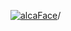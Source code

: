 [![alcaFace](https://camo.githubusercontent.com/2ee094c4af74cb0ec2e19388fccfb809837623e3/68747470733a2f2f7374617469632d63646e2e6a74766e772e6e65742f656d6f7469636f6e732f76312f3332383632362f312e30)](https://twitch.tv/Alca)/

<!--
# My "Popular" CodePens

<table>
	<tr>
		<th></th>
		<th>Title</th>
		<th>Last updated</th>
	</tr>
	<tr>
		<td><a href="https://codepen.io/Alca/pen/XWBVWLj" rel="nofollow"><img src="https://codepen.io/alca/pen/XWBVWLj/image/default.png" width="100" height="56.25"></a></td>
		<td><a href="https://codepen.io/Alca/pen/XWBVWLj" rel="nofollow">Sparkly Stars</a></td>
		<td>Jan 20, 2023</td>
	</tr>
	<tr>
		<td><a href="https://codepen.io/Alca/pen/KKBZKjP" rel="nofollow"><img src="https://codepen.io/alca/pen/KKBZKjP/image/default.png" width="100" height="56.25"></a></td>
		<td><a href="https://codepen.io/Alca/pen/KKBZKjP" rel="nofollow">A Pen by Jacob Foster</a></td>
		<td>Jan 21, 2023</td>
	</tr>
	<tr>
		<td><a href="https://codepen.io/Alca/pen/PoBJVgE" rel="nofollow"><img src="https://codepen.io/alca/pen/PoBJVgE/image/default.png" width="100" height="56.25"></a></td>
		<td><a href="https://codepen.io/Alca/pen/PoBJVgE" rel="nofollow">A Pen by Jacob Foster</a></td>
		<td>Jan 18, 2023</td>
	</tr>
	<tr>
		<td><a href="https://codepen.io/Alca/pen/gOjRJxv" rel="nofollow"><img src="https://codepen.io/alca/pen/gOjRJxv/image/default.png" width="100" height="56.25"></a></td>
		<td><a href="https://codepen.io/Alca/pen/gOjRJxv" rel="nofollow">A Pen by Jacob Foster</a></td>
		<td>Jan 15, 2023</td>
	</tr>
	<tr>
		<td><a href="https://codepen.io/Alca/pen/gOjRyvL" rel="nofollow"><img src="https://codepen.io/alca/pen/gOjRyvL/image/default.png" width="100" height="56.25"></a></td>
		<td><a href="https://codepen.io/Alca/pen/gOjRyvL" rel="nofollow">Did you know canvas had...</a></td>
		<td>Jan 14, 2023</td>
	</tr>
	<tr>
		<td><a href="https://codepen.io/Alca/pen/RwBgqWe" rel="nofollow"><img src="https://codepen.io/alca/pen/RwBgqWe/image/default.png" width="100" height="56.25"></a></td>
		<td><a href="https://codepen.io/Alca/pen/RwBgqWe" rel="nofollow">A Pen by Jacob Foster</a></td>
		<td>Jan 14, 2023</td>
	</tr>
	<tr>
		<td><a href="https://codepen.io/Alca/pen/mdjwOjK" rel="nofollow"><img src="https://codepen.io/alca/pen/mdjwOjK/image/default.png" width="100" height="56.25"></a></td>
		<td><a href="https://codepen.io/Alca/pen/mdjwOjK" rel="nofollow">A Pen by Jacob Foster</a></td>
		<td>Jan 13, 2023</td>
	</tr>
	<tr>
		<td><a href="https://codepen.io/Alca/pen/QWBgKPV" rel="nofollow"><img src="https://codepen.io/alca/pen/QWBgKPV/image/default.png" width="100" height="56.25"></a></td>
		<td><a href="https://codepen.io/Alca/pen/QWBgKPV" rel="nofollow">A Pen by Jacob Foster</a></td>
		<td>Jan 13, 2023</td>
	</tr>
	<tr>
		<td><a href="https://codepen.io/Alca/pen/WNKjQVX" rel="nofollow"><img src="https://codepen.io/alca/pen/WNKjQVX/image/default.png" width="100" height="56.25"></a></td>
		<td><a href="https://codepen.io/Alca/pen/WNKjQVX" rel="nofollow">A Pen by Jacob Foster</a></td>
		<td>Jan 11, 2023</td>
	</tr>
	<tr>
		<td><a href="https://codepen.io/Alca/pen/KKBWYwe" rel="nofollow"><img src="https://codepen.io/alca/pen/KKBWYwe/image/default.png" width="100" height="56.25"></a></td>
		<td><a href="https://codepen.io/Alca/pen/KKBWYwe" rel="nofollow">A Pen by Jacob Foster</a></td>
		<td>Jan 11, 2023</td>
	</tr>
</table>

---

###### Last updated: Mon, 23 Jan 2023 05:01:11 GMT
-->
